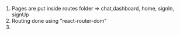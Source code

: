 1. Pages are put inside routes folder => chat,dashboard, home, signIn, signUp
2. Routing done using "react-router-dom"
3. 
